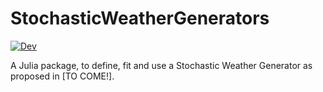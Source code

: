 # StochasticWeatherGenerators

[![Dev](https://img.shields.io/badge/docs-dev-blue.svg)](https://dmetivie.github.io/StochasticWeatherGenerators.jl/dev/)

A Julia package, to define, fit and use a Stochastic Weather Generator as proposed in [TO COME!].

